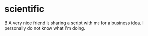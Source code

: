 # scientific
B
A very nice friend is sharing a script with me for a business idea. I personally do not know what I'm doing.
